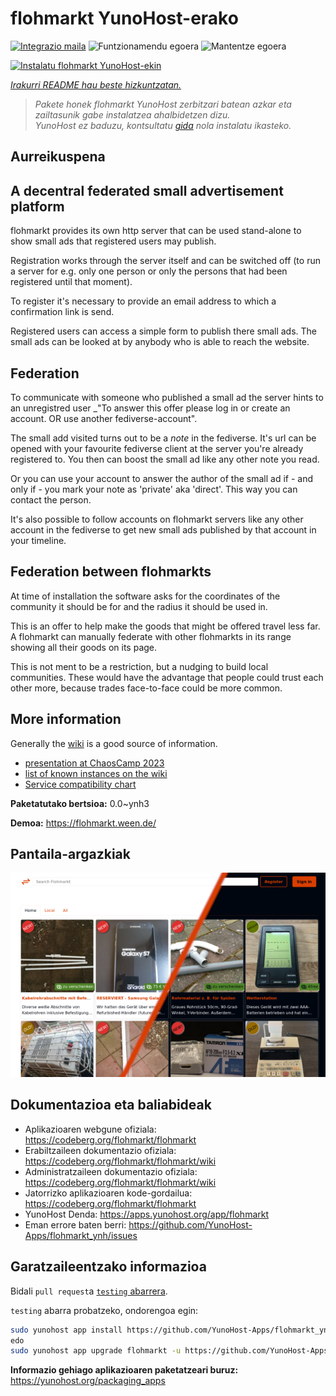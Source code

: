 <!--
Ohart ongi: README hau automatikoki sortu da <https://github.com/YunoHost/apps/tree/master/tools/readme_generator>ri esker
EZ editatu eskuz.
-->

# flohmarkt YunoHost-erako

[![Integrazio maila](https://dash.yunohost.org/integration/flohmarkt.svg)](https://dash.yunohost.org/appci/app/flohmarkt) ![Funtzionamendu egoera](https://ci-apps.yunohost.org/ci/badges/flohmarkt.status.svg) ![Mantentze egoera](https://ci-apps.yunohost.org/ci/badges/flohmarkt.maintain.svg)

[![Instalatu flohmarkt YunoHost-ekin](https://install-app.yunohost.org/install-with-yunohost.svg)](https://install-app.yunohost.org/?app=flohmarkt)

*[Irakurri README hau beste hizkuntzatan.](./ALL_README.md)*

> *Pakete honek flohmarkt YunoHost zerbitzari batean azkar eta zailtasunik gabe instalatzea ahalbidetzen dizu.*  
> *YunoHost ez baduzu, kontsultatu [gida](https://yunohost.org/install) nola instalatu ikasteko.*

## Aurreikuspena

## A decentral federated small advertisement platform

flohmarkt provides its own http server that can be used stand-alone to show small ads that registered users may publish. 

Registration works through the server itself and can be switched off (to run a server for e.g. only one person or only the persons that had been registered until that moment).

To register it's necessary to provide an email address to which a confirmation link is send.

Registered users can access a simple form to publish there small ads. The small ads can be looked at by anybody who is able to reach the website.

## Federation

To communicate with someone who published a small ad the server hints to an unregistred user _"To answer this offer please log in or create an account. OR use another fediverse-account".

The small add visited turns out to be a _note_ in the fediverse. It's url can be opened with your favourite fediverse client at the server you're already registered to. You then can boost the small ad like any other note you read.

Or you can use your account to answer the author of the small ad if - and only if - you mark your note as 'private' aka 'direct'. This way you can contact the person.

It's also possible to follow accounts on flohmarkt servers like any other account in the fediverse to get new small ads published by that account in your timeline.

## Federation between flohmarkts

At time of installation the software asks for the coordinates of the community it should be for and the radius it should be used in.

This is an offer to help make the goods that might be offered travel less far. A flohmarkt can manually federate with other flohmarkts in its range showing all their goods on its page.

This is not ment to be a restriction, but a nudging to build local communities. These would have the advantage that people could trust each other more, because trades face-to-face could be more common.

## More information

Generally the [wiki](https://codeberg.org/flohmarkt/flohmarkt/wiki) is a good source of information.

* [presentation at ChaosCamp 2023](https://media.ccc.de/v/camp2023-57168-flohmarkt#l=eng&t=213)
* [list of known instances on the wiki](https://codeberg.org/flohmarkt/flohmarkt/wiki/flohmarkt-instances)
* [Service compatibility chart](https://codeberg.org/flohmarkt/flohmarkt/wiki/Service-compatibility-chart)


**Paketatutako bertsioa:** 0.0~ynh3

**Demoa:** <https://flohmarkt.ween.de/>

## Pantaila-argazkiak

![flohmarkt(r)en pantaila-argazkia](./doc/screenshots/screenshot.png)

## Dokumentazioa eta baliabideak

- Aplikazioaren webgune ofiziala: <https://codeberg.org/flohmarkt/flohmarkt>
- Erabiltzaileen dokumentazio ofiziala: <https://codeberg.org/flohmarkt/flohmarkt/wiki>
- Administratzaileen dokumentazio ofiziala: <https://codeberg.org/flohmarkt/flohmarkt/wiki>
- Jatorrizko aplikazioaren kode-gordailua: <https://codeberg.org/flohmarkt/flohmarkt>
- YunoHost Denda: <https://apps.yunohost.org/app/flohmarkt>
- Eman errore baten berri: <https://github.com/YunoHost-Apps/flohmarkt_ynh/issues>

## Garatzaileentzako informazioa

Bidali `pull request`a [`testing` abarrera](https://github.com/YunoHost-Apps/flohmarkt_ynh/tree/testing).

`testing` abarra probatzeko, ondorengoa egin:

```bash
sudo yunohost app install https://github.com/YunoHost-Apps/flohmarkt_ynh/tree/testing --debug
edo
sudo yunohost app upgrade flohmarkt -u https://github.com/YunoHost-Apps/flohmarkt_ynh/tree/testing --debug
```

**Informazio gehiago aplikazioaren paketatzeari buruz:** <https://yunohost.org/packaging_apps>
